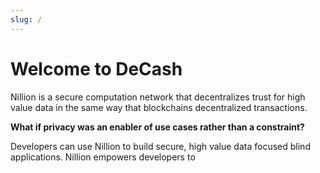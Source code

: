 ```yaml
---
slug: /
---
```



# Welcome to DeCash 

Nillion is a secure computation network that decentralizes trust for high value data in the same way that blockchains decentralized transactions.

**What if privacy was an enabler of use cases rather than a constraint?**

Developers can use Nillion to build secure, high value data focused blind applications. Nillion empowers developers to
